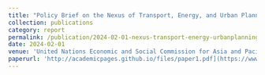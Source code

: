 ```yaml
---
title: "Policy Brief on the Nexus of Transport, Energy, and Urban Planning in Asia and the Pacific"
collection: publications
category: report
permalink: /publication/2024-02-01-nexus-transport-energy-urbanplanning
date: 2024-02-01
venue: 'United Nations Economic and Social Commission for Asia and Pacific'
paperurl: 'http://academicpages.github.io/files/paper1.pdf](https://www.unescap.org/kp/2024/pathways-sustainable-development-nexus-transport-energy-and-urban-planning-asia-and-pacific' <br/><img src=' /images/publication1.png'>
---
```

